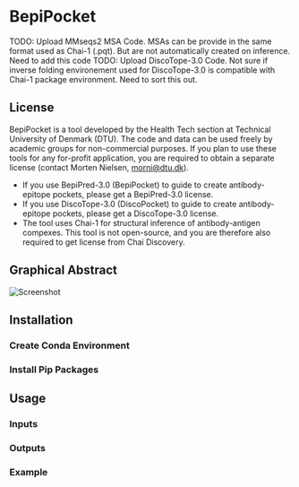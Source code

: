# BepiPocket

TODO: Upload MMseqs2 MSA Code. MSAs can be provide in the same format used as Chai-1 (.pqt). But are not automatically created on inference. Need to add this code
TODO: Upload DiscoTope-3.0 Code. Not sure if inverse folding environement used for DiscoTope-3.0 is compatible with Chai-1 package environment. Need to sort this out.

## License 
BepiPocket is a tool developed by the Health Tech section at Technical University of Denmark (DTU). The code and data can be used freely by academic groups for non-commercial purposes.
If you plan to use these tools for any for-profit application, you are required to obtain a separate license (contact Morten Nielsen, morni@dtu.dk).
* If you use BepiPred-3.0 (BepiPocket) to guide to create antibody-epitope pockets, please get a BepiPred-3.0 license.
* If you use DiscoTope-3.0 (DiscoPocket) to guide to create antibody-epitope pockets, please get a DiscoTope-3.0 license.
* The tool uses Chai-1 for structural inference of antibody-antigen compexes. This tool is not open-source, and you are therefore also required to get license from Chai Discovery. 

## Graphical Abstract
![Screenshot](GraphicalAbstract.png)

## Installation 

### Create Conda Environment


### Install Pip Packages 

## Usage 

### Inputs

### Outputs

### Example
